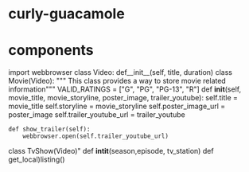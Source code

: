 # curly-guacamole
# components
import webbrowser
class Video:
    def__init__(self, title, duration)
class Movie(Video):
    """ This class provides a way to store movie related information"""
    VALID_RATINGS = ["G", "PG", "PG-13", "R"]
    def __init__(self, movie_title, movie_storyline, poster_image, trailer_youtube):
        self.title = movie_title
        self.storyline = movie_storyline
        self.poster_image_url = poster_image
        self.trailer_youtube_url = trailer_youtube

    def show_trailer(self):
        webbrowser.open(self.trailer_youtube_url)
class TvShow(Video)"
    def __intit__(season,episode, tv_station)
    def get_local)listing()
